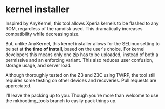 # kernel installer


Inspired by AnyKernel, this tool allows Xperia kernels to be flashed to any ROM, regardless of the ramdisk used. This dramatically increases compatibility while decreasing size.

But, unlike AnyKernel, this kernel installer allows for the SELinux setting to be set at **the time of install**, based on the user's choice. For kernel developers this means only one zip has to be uploaded, instead of both a permissive and an enforcing variant. This also reduces user confusion, storage usage, and server load.

Although thoroughly tested on the Z3 and Z3C using TWRP, the tool still requires some testing on other devices and recoveries. Pull requests are appreciated.

I'll leave the packing up to you. Though you're more than welcome to use the mkbootimg_tools branch to easily pack things up.
